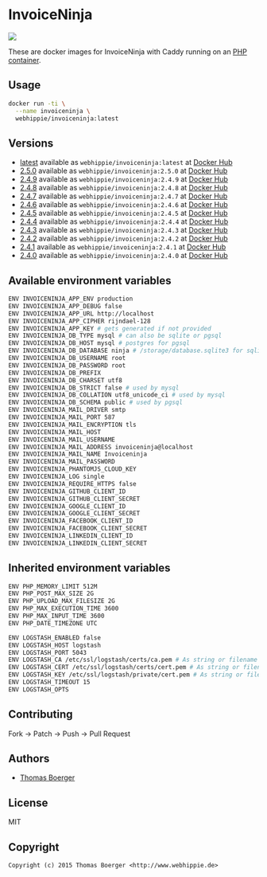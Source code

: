 # InvoiceNinja

[![](https://badge.imagelayers.io/webhippie/invoiceninja:latest.svg)](https://imagelayers.io/?images=webhippie/invoiceninja:latest 'Get your own badge on imagelayers.io')

These are docker images for InvoiceNinja with Caddy running on an
[PHP container](https://registry.hub.docker.com/u/webhippie/php-caddy/).


## Usage

```bash
docker run -ti \
  --name invoiceninja \
  webhippie/invoiceninja:latest
```


## Versions

* [latest](https://github.com/dockhippie/invoiceninja/tree/master)
  available as ```webhippie/invoiceninja:latest``` at
  [Docker Hub](https://registry.hub.docker.com/u/webhippie/invoiceninja/)
* [2.5.0](https://github.com/dockhippie/invoiceninja/tree/2.5.0)
  available as ```webhippie/invoiceninja:2.5.0``` at
  [Docker Hub](https://registry.hub.docker.com/u/webhippie/invoiceninja/)
* [2.4.9](https://github.com/dockhippie/invoiceninja/tree/2.4.9)
  available as ```webhippie/invoiceninja:2.4.9``` at
  [Docker Hub](https://registry.hub.docker.com/u/webhippie/invoiceninja/)
* [2.4.8](https://github.com/dockhippie/invoiceninja/tree/2.4.8)
  available as ```webhippie/invoiceninja:2.4.8``` at
  [Docker Hub](https://registry.hub.docker.com/u/webhippie/invoiceninja/)
* [2.4.7](https://github.com/dockhippie/invoiceninja/tree/2.4.7)
  available as ```webhippie/invoiceninja:2.4.7``` at
  [Docker Hub](https://registry.hub.docker.com/u/webhippie/invoiceninja/)
* [2.4.6](https://github.com/dockhippie/invoiceninja/tree/2.4.6)
  available as ```webhippie/invoiceninja:2.4.6``` at
  [Docker Hub](https://registry.hub.docker.com/u/webhippie/invoiceninja/)
* [2.4.5](https://github.com/dockhippie/invoiceninja/tree/2.4.5)
  available as ```webhippie/invoiceninja:2.4.5``` at
  [Docker Hub](https://registry.hub.docker.com/u/webhippie/invoiceninja/)
* [2.4.4](https://github.com/dockhippie/invoiceninja/tree/2.4.4)
  available as ```webhippie/invoiceninja:2.4.4``` at
  [Docker Hub](https://registry.hub.docker.com/u/webhippie/invoiceninja/)
* [2.4.3](https://github.com/dockhippie/invoiceninja/tree/2.4.3)
  available as ```webhippie/invoiceninja:2.4.3``` at
  [Docker Hub](https://registry.hub.docker.com/u/webhippie/invoiceninja/)
* [2.4.2](https://github.com/dockhippie/invoiceninja/tree/2.4.2)
  available as ```webhippie/invoiceninja:2.4.2``` at
  [Docker Hub](https://registry.hub.docker.com/u/webhippie/invoiceninja/)
* [2.4.1](https://github.com/dockhippie/invoiceninja/tree/2.4.1)
  available as ```webhippie/invoiceninja:2.4.1``` at
  [Docker Hub](https://registry.hub.docker.com/u/webhippie/invoiceninja/)
* [2.4.0](https://github.com/dockhippie/invoiceninja/tree/2.4.0)
  available as ```webhippie/invoiceninja:2.4.0``` at
  [Docker Hub](https://registry.hub.docker.com/u/webhippie/invoiceninja/)


## Available environment variables

```bash
ENV INVOICENINJA_APP_ENV production
ENV INVOICENINJA_APP_DEBUG false
ENV INVOICENINJA_APP_URL http://localhost
ENV INVOICENINJA_APP_CIPHER rijndael-128
ENV INVOICENINJA_APP_KEY # gets generated if not provided
ENV INVOICENINJA_DB_TYPE mysql # can also be sqlite or pgsql
ENV INVOICENINJA_DB_HOST mysql # postgres for pgsql
ENV INVOICENINJA_DB_DATABASE ninja # /storage/database.sqlite3 for sqlite
ENV INVOICENINJA_DB_USERNAME root
ENV INVOICENINJA_DB_PASSWORD root
ENV INVOICENINJA_DB_PREFIX
ENV INVOICENINJA_DB_CHARSET utf8
ENV INVOICENINJA_DB_STRICT false # used by mysql
ENV INVOICENINJA_DB_COLLATION utf8_unicode_ci # used by mysql
ENV INVOICENINJA_DB_SCHEMA public # used by pgsql
ENV INVOICENINJA_MAIL_DRIVER smtp
ENV INVOICENINJA_MAIL_PORT 587
ENV INVOICENINJA_MAIL_ENCRYPTION tls
ENV INVOICENINJA_MAIL_HOST
ENV INVOICENINJA_MAIL_USERNAME
ENV INVOICENINJA_MAIL_ADDRESS invoiceninja@localhost
ENV INVOICENINJA_MAIL_NAME Invoiceninja
ENV INVOICENINJA_MAIL_PASSWORD
ENV INVOICENINJA_PHANTOMJS_CLOUD_KEY
ENV INVOICENINJA_LOG single
ENV INVOICENINJA_REQUIRE_HTTPS false
ENV INVOICENINJA_GITHUB_CLIENT_ID
ENV INVOICENINJA_GITHUB_CLIENT_SECRET
ENV INVOICENINJA_GOOGLE_CLIENT_ID
ENV INVOICENINJA_GOOGLE_CLIENT_SECRET
ENV INVOICENINJA_FACEBOOK_CLIENT_ID
ENV INVOICENINJA_FACEBOOK_CLIENT_SECRET
ENV INVOICENINJA_LINKEDIN_CLIENT_ID
ENV INVOICENINJA_LINKEDIN_CLIENT_SECRET
```


## Inherited environment variables

```bash
ENV PHP_MEMORY_LIMIT 512M
ENV PHP_POST_MAX_SIZE 2G
ENV PHP_UPLOAD_MAX_FILESIZE 2G
ENV PHP_MAX_EXECUTION_TIME 3600
ENV PHP_MAX_INPUT_TIME 3600
ENV PHP_DATE_TIMEZONE UTC
```

```bash
ENV LOGSTASH_ENABLED false
ENV LOGSTASH_HOST logstash
ENV LOGSTASH_PORT 5043
ENV LOGSTASH_CA /etc/ssl/logstash/certs/ca.pem # As string or filename
ENV LOGSTASH_CERT /etc/ssl/logstash/certs/cert.pem # As string or filename
ENV LOGSTASH_KEY /etc/ssl/logstash/private/cert.pem # As string or filename
ENV LOGSTASH_TIMEOUT 15
ENV LOGSTASH_OPTS
```


## Contributing

Fork -> Patch -> Push -> Pull Request


## Authors

* [Thomas Boerger](https://github.com/tboerger)


## License

MIT


## Copyright

```
Copyright (c) 2015 Thomas Boerger <http://www.webhippie.de>
```
